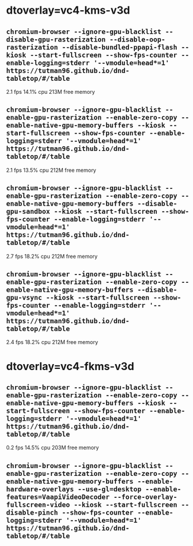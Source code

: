 
# dtoverlay=vc4-kms-v3d
## `chromium-browser --ignore-gpu-blacklist --disable-gpu-rasterization --disable-oop-rasterization --disable-bundled-ppapi-flash --kiosk --start-fullscreen --show-fps-counter --enable-logging=stderr '--vmodule=head*=1' https://tutman96.github.io/dnd-tabletop/#/table`
2.1 fps 14.1% cpu 213M free memory

## `chromium-browser --ignore-gpu-blacklist --enable-gpu-rasterization --enable-zero-copy --enable-native-gpu-memory-buffers --kiosk --start-fullscreen --show-fps-counter --enable-logging=stderr '--vmodule=head*=1' https://tutman96.github.io/dnd-tabletop/#/table`
2.1 fps 13.5% cpu 212M free memory

## `chromium-browser --ignore-gpu-blacklist --enable-gpu-rasterization --enable-zero-copy --enable-native-gpu-memory-buffers --disable-gpu-sandbox --kiosk --start-fullscreen --show-fps-counter --enable-logging=stderr '--vmodule=head*=1' https://tutman96.github.io/dnd-tabletop/#/table`
2.7 fps 18.2% cpu 212M free memory

## `chromium-browser --ignore-gpu-blacklist --enable-gpu-rasterization --enable-zero-copy --enable-native-gpu-memory-buffers --disable-gpu-vsync --kiosk --start-fullscreen --show-fps-counter --enable-logging=stderr '--vmodule=head*=1' https://tutman96.github.io/dnd-tabletop/#/table`
2.4 fps 18.2% cpu 212M free memory



# dtoverlay=vc4-fkms-v3d
## `chromium-browser --ignore-gpu-blacklist --enable-gpu-rasterization --enable-zero-copy --enable-native-gpu-memory-buffers --kiosk --start-fullscreen --show-fps-counter --enable-logging=stderr '--vmodule=head*=1' https://tutman96.github.io/dnd-tabletop/#/table`
0.2 fps 14.5% cpu 203M free memory


## `chromium-browser --ignore-gpu-blacklist --enable-gpu-rasterization --enable-zero-copy --enable-native-gpu-memory-buffers --enable-hardware-overlays --use-gl=desktop --enable-features=VaapiVideoDecoder --force-overlay-fullscreen-video --kiosk --start-fullscreen --disable-pinch --show-fps-counter --enable-logging=stderr '--vmodule=head*=1' https://tutman96.github.io/dnd-tabletop/#/table`